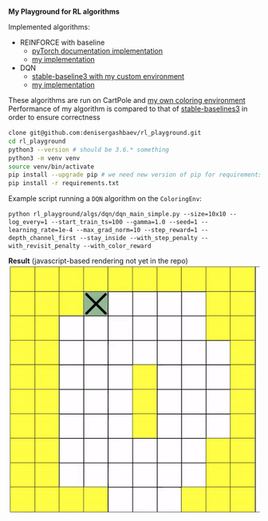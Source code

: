 **My Playground for RL algorithms** 

Implemented algorithms:
 * REINFORCE with baseline
    * [pyTorch documentation implementation](algs/reinforce/reference/reinforce_pytorch_docu.py)
    * [my implementation](algs/reinforce/reinforce.py)
 * DQN
    * [stable-baseline3 with my custom environment](algs/dqn/reference/)
    * [my implementation](algs/dqn/dqn.py) 
 
 
These algorithms are run on CartPole and [my own coloring environment](common/env.py)
Performance of my algorithm is compared to that of [stable-baselines3](https://github.com/DLR-RM/stable-baselines3) in 
order to ensure correctness 
```bash
clone git@github.com:denisergashbaev/rl_playground.git
cd rl_playground
python3 --version # should be 3.6.* something
python3 -m venv venv
source venv/bin/activate
pip install --upgrade pip # we need new version of pip for requirements.txt
pip install -r requirements.txt
```

Example script running a `DQN` algorithm on the `ColoringEnv`: 
```
python rl_playground/algs/dqn/dqn_main_simple.py --size=10x10 --log_every=1 --start_train_ts=100 --gamma=1.0 --seed=1 --learning_rate=1e-4 --max_grad_norm=10 --step_reward=1 --depth_channel_first --stay_inside --with_step_penalty --with_revisit_penalty --with_color_reward
```

**Result** (javascript-based rendering not yet in the repo)
[![](out/optimal_solution.gif)](out/optimal_solution.gif)
